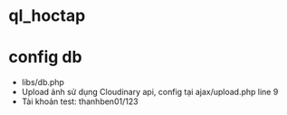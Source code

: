 # ql_hoctap

# config db
- libs/db.php
- Upload ảnh sử dụng Cloudinary api, config tại ajax/upload.php line 9
- Tài khoản test: thanhben01/123
